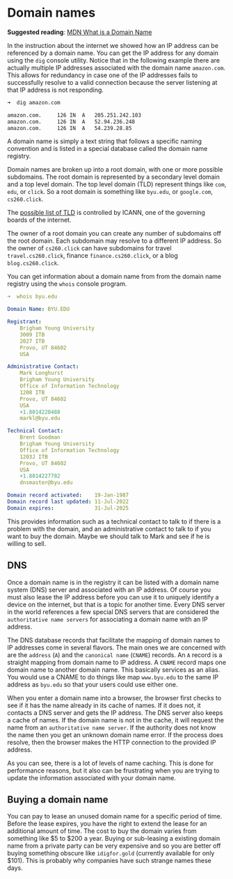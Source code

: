 # Domain names

**Suggested reading**: [MDN What is a Domain Name](https://developer.mozilla.org/en-US/docs/Learn/Common_questions/What_is_a_domain_name)

In the instruction about the internet we showed how an IP address can be referenced by a domain name. You can get the IP address for any domain using the `dig` console utility. Notice that in the following example there are actually multiple IP addresses associated with the domain name `amazon.com`. This allows for redundancy in case one of the IP addresses fails to successfully resolve to a valid connection because the server listening at that IP address is not responding.

```sh
➜  dig amazon.com

amazon.com.		126	IN	A	205.251.242.103
amazon.com.		126	IN	A	52.94.236.248
amazon.com.		126	IN	A	54.239.28.85
```

A domain name is simply a text string that follows a specific naming convention and is listed in a special database called the domain name registry.

Domain names are broken up into a root domain, with one or more possible subdomains. The root domain is represented by a secondary level domain and a top level domain. The top level domain (TLD) represent things like `com`, `edu`, or `click`. So a root domain is something like `byu.edu`, or `google.com`, `cs260.click`.

The [possible list of TLD](https://www.icann.org/resources/pages/tlds-2012-02-25-en) is controlled by ICANN, one of the governing boards of the internet.

The owner of a root domain you can create any number of subdomains off the root domain. Each subdomain may resolve to a different IP address. So the owner of `cs260.click` can have subdomains for travel `travel.cs260.click`, finance `finance.cs260.click`, or a blog `blog.cs260.click`.

You can get information about a domain name from from the domain name registry using the `whois` console program.

```yaml
➜  whois byu.edu

Domain Name: BYU.EDU

Registrant:
	Brigham Young University
	3009 ITB
	2027 ITB
	Provo, UT 84602
	USA

Administrative Contact:
	Mark Longhurst
	Brigham Young University
	Office of Information Technology
	1208 ITB
	Provo, UT 84602
	USA
	+1.8014220488
	markl@byu.edu

Technical Contact:
	Brent Goodman
	Brigham Young University
	Office of Information Technology
	1203J ITB
	Provo, UT 84602
	USA
	+1.8014227782
	dnsmaster@byu.edu

Domain record activated:    19-Jan-1987
Domain record last updated: 11-Jul-2022
Domain expires:             31-Jul-2025
```

This provides information such as a technical contact to talk to if there is a problem with the domain, and an administrative contact to talk to if you want to buy the domain. Maybe we should talk to Mark and see if he is willing to sell.

## DNS

Once a domain name is in the registry it can be listed with a domain name system (DNS) server and associated with an IP address. Of course you must also lease the IP address before you can use it to uniquely identify a device on the internet, but that is a topic for another time. Every DNS server in the world references a few special DNS servers that are considered the `authoritative name servers` for associating a domain name with an IP address.

The DNS database records that facilitate the mapping of domain names to IP addresses come in several flavors. The main ones we are concerned with are the `address` (`A`) and the `canonical name` (`CNAME`) records. An `A` record is a straight mapping from domain name to IP address. A `CNAME` record maps one domain name to another domain name. This basically services as an alias. You would use a CNAME to do things like map `www.byu.edu` to the same IP address as `byu.edu` so that your users could use either one.

When you enter a domain name into a browser, the browser first checks to see if it has the name already in its cache of names. If it does not, it contacts a DNS server and gets the IP address. The DNS server also keeps a cache of names. If the domain name is not in the cache, it will request the name from an `authoritative name server`. If the authority does not know the name then you get an unknown domain name error. If the process does resolve, then the browser makes the HTTP connection to the provided IP address.

As you can see, there is a lot of levels of name caching. This is done for performance reasons, but it also can be frustrating when you are trying to update the information associated with your domain name.

## Buying a domain name

You can pay to lease an unused domain name for a specific period of time. Before the lease expires, you have the right to extend the lease for an additional amount of time. The cost to buy the domain varies from something like $5 to $200 a year. Buying or sub-leasing a existing domain name from a private party can be very expensive and so you are better off buying something obscure like `idigfor.gold` (currently available for only $101). This is probably why companies have such strange names these days.
